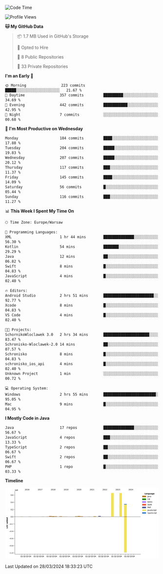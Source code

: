 <!--START_SECTION:waka-->
![Code Time](http://img.shields.io/badge/Code%20Time-179%20hrs%2018%20mins-blue)

![Profile Views](http://img.shields.io/badge/Profile%20Views-0-blue)

**🐱 My GitHub Data** 

> 📦 1.7 MB Used in GitHub's Storage 
 > 
> 💼 Opted to Hire
 > 
> 📜 8 Public Repositories 
 > 
> 🔑 33 Private Repositories 
 > 
**I'm an Early 🐤** 

```text
🌞 Morning                223 commits         █████░░░░░░░░░░░░░░░░░░░░   21.67 % 
🌆 Daytime                357 commits         █████████░░░░░░░░░░░░░░░░   34.69 % 
🌃 Evening                442 commits         ███████████░░░░░░░░░░░░░░   42.95 % 
🌙 Night                  7 commits           ░░░░░░░░░░░░░░░░░░░░░░░░░   00.68 % 
```
📅 **I'm Most Productive on Wednesday** 

```text
Monday                   184 commits         ████░░░░░░░░░░░░░░░░░░░░░   17.88 % 
Tuesday                  204 commits         █████░░░░░░░░░░░░░░░░░░░░   19.83 % 
Wednesday                207 commits         █████░░░░░░░░░░░░░░░░░░░░   20.12 % 
Thursday                 117 commits         ███░░░░░░░░░░░░░░░░░░░░░░   11.37 % 
Friday                   145 commits         ████░░░░░░░░░░░░░░░░░░░░░   14.09 % 
Saturday                 56 commits          █░░░░░░░░░░░░░░░░░░░░░░░░   05.44 % 
Sunday                   116 commits         ███░░░░░░░░░░░░░░░░░░░░░░   11.27 % 
```


📊 **This Week I Spent My Time On** 

```text
🕑︎ Time Zone: Europe/Warsaw

💬 Programming Languages: 
XML                      1 hr 44 mins        ██████████████░░░░░░░░░░░   56.30 % 
Kotlin                   54 mins             ███████░░░░░░░░░░░░░░░░░░   29.29 % 
Java                     12 mins             ██░░░░░░░░░░░░░░░░░░░░░░░   06.82 % 
Swift                    8 mins              █░░░░░░░░░░░░░░░░░░░░░░░░   04.83 % 
JavaScript               4 mins              █░░░░░░░░░░░░░░░░░░░░░░░░   02.40 % 

🔥 Editors: 
Android Studio           2 hrs 51 mins       ███████████████████████░░   92.77 % 
Xcode                    8 mins              █░░░░░░░░░░░░░░░░░░░░░░░░   04.83 % 
VS Code                  4 mins              █░░░░░░░░░░░░░░░░░░░░░░░░   02.40 % 

🐱‍💻 Projects: 
SchornikoWloclawek 3.0   2 hrs 34 mins       █████████████████████░░░░   83.47 % 
Schronisko-Wloclawek-2.0 14 mins             ██░░░░░░░░░░░░░░░░░░░░░░░   07.57 % 
Schronisko               8 mins              █░░░░░░░░░░░░░░░░░░░░░░░░   04.83 % 
schronisko_ios_api       4 mins              █░░░░░░░░░░░░░░░░░░░░░░░░   02.40 % 
Unknown Project          1 min               ░░░░░░░░░░░░░░░░░░░░░░░░░   00.72 % 

💻 Operating System: 
Windows                  2 hrs 55 mins       ████████████████████████░   95.05 % 
Mac                      9 mins              █░░░░░░░░░░░░░░░░░░░░░░░░   04.95 % 
```

**I Mostly Code in Java** 

```text
Java                     17 repos            ██████████████░░░░░░░░░░░   56.67 % 
JavaScript               4 repos             ███░░░░░░░░░░░░░░░░░░░░░░   13.33 % 
TypeScript               2 repos             ██░░░░░░░░░░░░░░░░░░░░░░░   06.67 % 
Swift                    2 repos             ██░░░░░░░░░░░░░░░░░░░░░░░   06.67 % 
PHP                      1 repo              █░░░░░░░░░░░░░░░░░░░░░░░░   03.33 % 
```



**Timeline**

![Lines of Code chart](https://raw.githubusercontent.com/KuaQ/KuaQ/main/assets/bar_graph.png)


 Last Updated on 28/03/2024 18:33:23 UTC
<!--END_SECTION:waka-->
